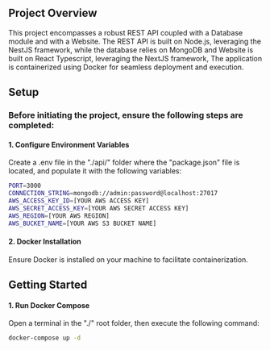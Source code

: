 ## Project Overview
This project encompasses a robust REST API coupled with a Database module and with a Website.
The REST API is built on Node.js, leveraging the NestJS framework, while the database relies on MongoDB and Website  is built on React Typescript, leveraging the NextJS framework,
The application is containerized using Docker for seamless deployment and execution.

## Setup
### Before initiating the project, ensure the following steps are completed:
#### 1. Configure Environment Variables
Create a .env file in the "./api/" folder where the "package.json" file is located, and populate it with the following variables:
```bash
PORT=3000
CONNECTION_STRING=mongodb://admin:password@localhost:27017
AWS_ACCESS_KEY_ID=[YOUR AWS ACCESS KEY]
AWS_SECRET_ACCESS_KEY=[YOUR AWS SECRET ACCESS KEY]
AWS_REGION=[YOUR AWS REGION]
AWS_BUCKET_NAME=[YOUR AWS S3 BUCKET NAME]
```

#### 2. Docker Installation
Ensure Docker is installed on your machine to facilitate containerization.

## Getting Started
#### 1. Run Docker Compose
Open a terminal in the "./" root folder, then execute the following command:
```bash
docker-compose up -d
```